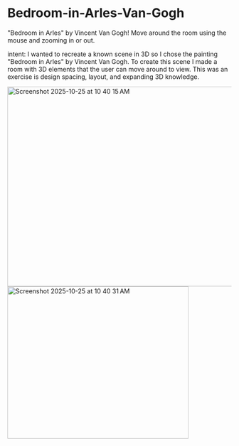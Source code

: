 # Bedroom-in-Arles-Van-Gogh

"Bedroom in Arles" by Vincent Van Gogh! Move around the room using the mouse and zooming in or out.

intent: I wanted to recreate a known scene in 3D so I chose the painting "Bedroom in Arles" by Vincent Van Gogh. To create this scene I made a room with 3D elements that the user can move around to view. This was an exercise is design spacing, layout, and expanding 3D knowledge.

<img width="598" height="450" alt="Screenshot 2025-10-25 at 10 40 15 AM" src="https://github.com/user-attachments/assets/87c0aecf-61d1-42e9-b54c-a4be27ee473c" />
<img width="407" height="343" alt="Screenshot 2025-10-25 at 10 40 31 AM" src="https://github.com/user-attachments/assets/20de314a-8159-4da6-92d1-0559b66fb1aa" />
